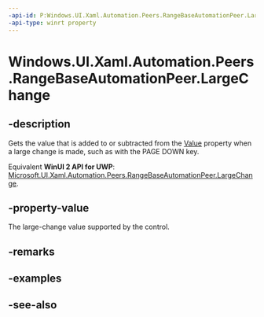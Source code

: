 ```yaml
---
-api-id: P:Windows.UI.Xaml.Automation.Peers.RangeBaseAutomationPeer.LargeChange
-api-type: winrt property
---
```


<!-- Property syntax
public double LargeChange { get; }
-->

# Windows.UI.Xaml.Automation.Peers.RangeBaseAutomationPeer.LargeChange

## -description
Gets the value that is added to or subtracted from the [Value](rangebaseautomationpeer_value.md) property when a large change is made, such as with the PAGE DOWN key.

Equivalent **WinUI 2 API for UWP**: [Microsoft.UI.Xaml.Automation.Peers.RangeBaseAutomationPeer.LargeChange](/windows/winui/api/microsoft.ui.xaml.automation.peers.rangebaseautomationpeer.largechange).

## -property-value
The large-change value supported by the control.

## -remarks

## -examples

## -see-also
